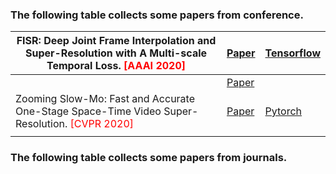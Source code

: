 ### The following table collects some papers from conference.

| FISR: Deep Joint Frame Interpolation and Super-Resolution with A Multi-scale Temporal Loss. <font color = 'red'>[AAAI 2020]</font> | [Paper](https://arxiv.org/pdf/1912.07213.pdf) | [Tensorflow](https://github.com/JihyongOh/FISR)              |
| ------------------------------------------------------------ | --------------------------------------------- | ------------------------------------------------------------ |
|                                                              | [Paper](https://arxiv.org/pdf/1912.09028.pdf) |                                                              |
| Zooming Slow-Mo: Fast and Accurate One-Stage Space-Time Video Super-Resolution. <font color = 'red'>[CVPR 2020]</font> | [Paper](https://arxiv.org/pdf/2002.11616.pdf) | [Pytorch](https://github.com/Mukosame/Zooming-Slow-Mo-CVPR-2020) |
|                                                              |                                               |                                                              |

### The following table collects some papers from journals.